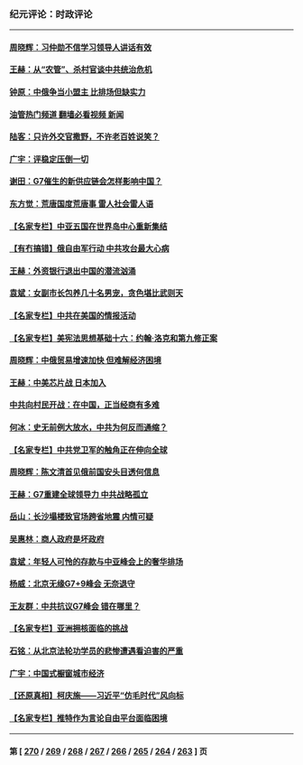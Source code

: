 ### 纪元评论：时政评论
---
#### [周晓辉：习仲勋不信学习领导人讲话有效](../../pages/nsc1025/n14004705.md?05270330) 
#### [王赫：从“农管”、杀村官谈中共统治危机](../../pages/nsc1025/n14004406.md?05270330) 
#### [钟原：中俄争当小盟主 比排场但缺实力](../../pages/nsc1025/n14004201.md?05270330) 
#### [油管热门频道 翻墙必看视频 新闻](ok?05270330)
#### [陆客：只许外交官撒野，不许老百姓说笑？](../../pages/nsc1025/n14004227.md?05270330) 
#### [广宇：评稳定压倒一切](../../pages/nsc1025/n14004214.md?05270330) 
#### [谢田：G7催生的新供应链会怎样影响中国？](../../pages/nsc1025/n14004195.md?05270330) 
#### [东方觉：荒唐国度荒唐事 雷人社会雷人语](../../pages/nsc1025/n14004032.md?05270330) 
#### [【名家专栏】中亚五国在世界岛中心重新集结](../../pages/nsc1025/n14003917.md?05270330) 
#### [【有冇搞错】俄自由军行动 中共攻台最大心病](../../pages/nsc1025/n14003670.md?05270330) 
#### [王赫：外资银行退出中国的潜流汹涌](../../pages/nsc1025/n14003456.md?05270330) 
#### [袁斌：女副市长包养几十名男宠，贪色堪比武则天](../../pages/nsc1025/n14003483.md?05270330) 
#### [【名家专栏】中共在美国的情报活动](../../pages/nsc1025/n14001883.md?05270330) 
#### [【名家专栏】美宪法思想基础十六：约翰‧洛克和第九修正案](../../pages/nsc1025/n14001303.md?05270330) 
#### [周晓辉：中俄贸易增速加快 但难解经济困境](../../pages/nsc1025/n14003273.md?05270330) 
#### [王赫：中美芯片战 日本加入](../../pages/nsc1025/n14002790.md?05270330) 
#### [中共向村民开战：在中国，正当经商有多难](../../pages/nsc1025/n14002830.md?05270330) 
#### [何冰：史无前例大放水，中共为何反而通缩？](../../pages/nsc1025/n14002812.md?05270330) 
#### [【名家专栏】中共党卫军的触角正在伸向全球](../../pages/nsc1025/n14001977.md?05270330) 
#### [周晓辉：陈文清首见俄前国安头目透何信息](../../pages/nsc1025/n14002650.md?05270330) 
#### [王赫：G7重建全球领导力 中共战略孤立](../../pages/nsc1025/n14002330.md?05270330) 
#### [岳山：长沙塌楼致官场跨省地震 内情可疑](../../pages/nsc1025/n14002193.md?05270330) 
#### [吴惠林：商人政府是坏政府](../../pages/nsc1025/n14002461.md?05270330) 
#### [袁斌：年轻人可怜的存款与中亚峰会上的奢华排场](../../pages/nsc1025/n14002361.md?05270330) 
#### [杨威：北京无缘G7+9峰会 无奈退守](../../pages/nsc1025/n14002147.md?05270330) 
#### [王友群：中共抗议G7峰会 错在哪里？](../../pages/nsc1025/n14002058.md?05270330) 
#### [【名家专栏】亚洲拥核面临的挑战](../../pages/nsc1025/n14000325.md?05270330) 
#### [石铭：从北京法轮功学员的悲惨遭遇看迫害的严重](../../pages/nsc1025/n14002160.md?05270330) 
#### [广宇：中国式橱窗城市经济](../../pages/nsc1025/n14002114.md?05270330) 
#### [【还原真相】柯庆施——习近平“仿毛时代”风向标](../../pages/nsc1025/n14001872.md?05270330) 
#### [【名家专栏】推特作为言论自由平台面临困境](../../pages/nsc1025/n14001885.md?05270330) 

---
#### 第 [ [270](./270.md?05270330) / [269](./269.md?05270330) / [268](./268.md?05270330) / [267](./267.md?05270330) / [266](./266.md?05270330) / [265](./265.md?05270330) / [264](./264.md?05270330) / [263](./263.md?05270330) ] 页
